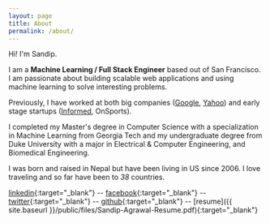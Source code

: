 ```yaml
---
layout: page
title: About
permalink: /about/
---
```


Hi! I'm Sandip.

I am a **Machine Learning / Full Stack Engineer** based out of San Francisco. I am passionate about building scalable web applications and using machine learning to solve interesting problems.

Previously, I have worked at both big companies ([Google](https://www.youtube.com/), [Yahoo](https://www.yahoo.com/)) and early stage startups ([Informed](https://www.driveinformed.com/), OnSports).

I completed my Master's degree in Computer Science with a specialization in Machine Learning from Georgia Tech and my undergraduate degree from Duke University with a major in Electrical & Computer Engineering, and Biomedical Engineering.

I was born and raised in Nepal but have been living in US since 2006. I love traveling and so far have been to *38* countries.


[linkedin](https://www.linkedin.com/in/sandipagrawal/){:target="_blank"} -- [facebook](https://www.facebook.com/sandipsola){:target="_blank"} -- [twitter](https://twitter.com/sandipagr){:target="_blank"} -- [github](https://github.com/sandizzle){:target="_blank"} -- [resume]({{ site.baseurl }}/public/files/Sandip-Agrawal-Resume.pdf){:target="_blank"}

